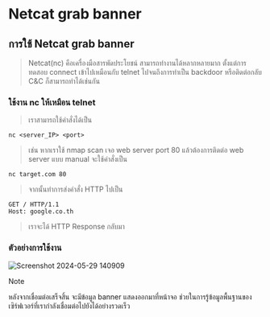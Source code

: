 # Netcat grab banner

## การใช้ Netcat grab banner

> Netcat(nc) คือเครื่องมือสารพัดประโยชน์  สามารถทำงานได้หลากหลายมาก ตั้งแต่การทดสอบ connect เข้าไปเหมือนกับ telnet ไปจนถึงการทำเป็น backdoor หรือติดต่อกลับ C&C ก็สามารถทำได้เช่นกัน

### ใช้งาน nc ให้เหมือน telnet

> เราสามารถใช้คำสั่งได้เป็น

```
nc <server_IP> <port>
```
> เช่น หากเราใช้ nmap scan เจอ web server port 80 แล้วต้องการติดต่อ web server แบบ manual จะใช้คำสั่งเป็น

```
nc target.com 80
```

> จากนั้นทำการส่งคำสั่ง  HTTP ไปเป็น

```
GET / HTTP/1.1
Host: google.co.th
```

> เราจะได้ HTTP Response กลับมา

### ตัวอย่างการใช้งาน

![Screenshot 2024-05-29 140909](https://github.com/Atiwitch15101/Netcat/assets/159407312/fe7d71ec-8d9e-450b-ab87-f631de7fff02)

> [!NOTE]
> หลังจากเชื่อมต่อเสร็จสิ้น จะมีข้อมูล banner แสดงออกมาที่หน้าจอ ช่วยในการรู้ข้อมูลพื้นฐานของเซิร์ฟเวอร์ที่เรากำลังเชื่อมต่อไปยังได้อย่างรวดเร็ว
